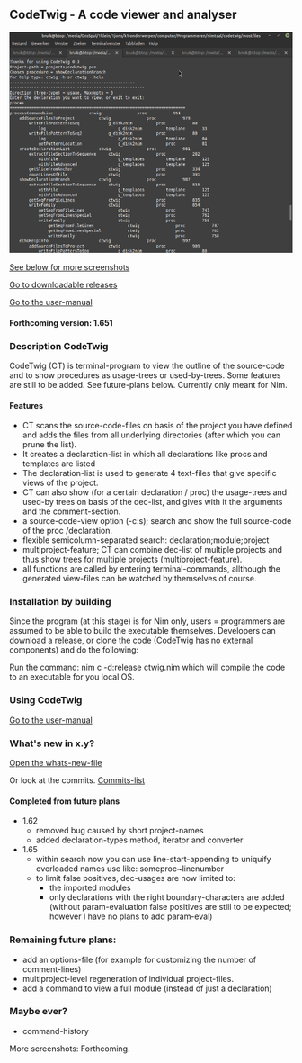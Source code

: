 ## CodeTwig - A code viewer and analyser

![01](mostfiles/pictures/codetwig_declarations_tree.png)

[See below for more screenshots](#more-screenshots)

[Go to downloadable releases](https://github.com/some-avail/codetwig/releases "Downloads for CodeTwig")

[Go to the user-manual](mostfiles/manual_codetwig.txt)


#### Forthcoming version: 1.651

### Description CodeTwig

CodeTwig (CT) is terminal-program to view the outline of the source-code and to show procedures as usage-trees or used-by-trees. Some features are still to be added. See future-plans below. Currently only meant for Nim.

#### Features
- CT scans the source-code-files on basis of the project you have defined and adds the files from all underlying directories (after which you can prune the list).
- It creates a declaration-list in which all declarations like procs and templates are listed 
- The declaration-list is used to generate 4 text-files that give specific views of the project.
- CT can also show (for a certain declaration / proc) the usage-trees and used-by trees on basis of the dec-list, and gives with it the arguments and the comment-section.
- a source-code-view option (-c:s); search and show the full source-code of the proc /declaration.
- flexible semicolumn-separated search: declaration;module;project
- multiproject-feature; CT can combine dec-list of multiple projects and thus show trees for multiple projects (multiproject-feature).
- all functions are called by entering terminal-commands, allthough the generated view-files can be watched by themselves of course.


### Installation by building
Since the program (at this stage) is for Nim only, users = programmers are assumed to be able to build the executable themselves.
Developers can download a release, or clone the code 
(CodeTwig has no external components) and do the following:

Run the command:
nim c -d:release ctwig.nim
which will compile the code to an executable for you local OS.


### Using CodeTwig
[Go to the user-manual](mostfiles/manual_codetwig.txt)


### What's new in x.y?
[Open the whats-new-file](mostfiles/whatsnew_codetwig.txt)

Or look at the commits.
[Commits-list](https://github.com/some-avail/codetwig/commits/main)




#### Completed from future plans
- 1.62
  - removed bug caused by short project-names
  - added declaration-types method, iterator and converter
- 1.65
  - within search now you can use line-start-appending to uniquify overloaded names
    use like: someproc~linenumber
  - to limit false positives, dec-usages are now limited to:
    - the imported modules
    - only declarations with the right boundary-characters are added
    (without param-evaluation false positives are still to be expected; however I have no plans to add  param-eval)


### Remaining future plans:
- add an options-file (for example for customizing the number of comment-lines)
- multiproject-level regeneration of individual project-files.
- add a command to view a full module (instead of just a declaration)


### Maybe ever?
- command-history


<a name="more-screenshots">More screenshots:</a>
Forthcoming.


